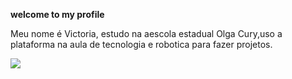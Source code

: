 **welcome to my profile**

Meu nome é Victoria, estudo na aescola estadual Olga Cury,uso a plataforma na aula de tecnologia e robotica para fazer projetos.

![](https://media1.tenor.com/m/YR1hxyktKYYAAAAC/cat.gif)
